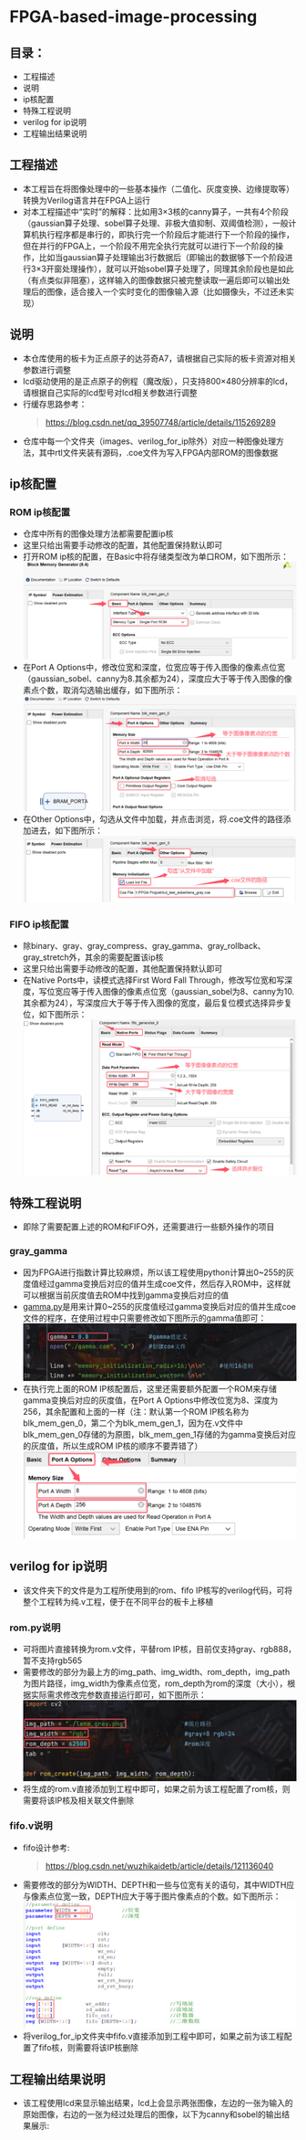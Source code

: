 # FPGA-based-image-processing

## 目录：
* 工程描述
* 说明
* ip核配置
* 特殊工程说明
* verilog for ip说明
* 工程输出结果说明

## 工程描述
* 本工程旨在将图像处理中的一些基本操作（二值化、灰度变换、边缘提取等）转换为Verilog语言并在FPGA上运行
* 对本工程描述中“实时”的解释：比如用3×3核的canny算子，一共有4个阶段（gaussian算子处理、sobel算子处理、非极大值抑制、双阈值检测），一般计算机执行程序都是串行的，即执行完一个阶段后才能进行下一个阶段的操作，但在并行的FPGA上，一个阶段不用完全执行完就可以进行下一个阶段的操作，比如当gaussian算子处理输出3行数据后（即输出的数据够下一个阶段进行3×3开窗处理操作），就可以开始sobel算子处理了，同理其余阶段也是如此（有点类似非阻塞），这样输入的图像数据只被完整读取一遍后即可以输出处理后的图像，适合接入一个实时变化的图像输入源（比如摄像头，不过还未实现）

## 说明
* 本仓库使用的板卡为正点原子的达芬奇A7，请根据自己实际的板卡资源对相关参数进行调整
* lcd驱动使用的是正点原子的例程（魔改版），只支持800×480分辨率的lcd，请根据自己实际的lcd型号对lcd相关参数进行调整
* 行缓存思路参考：
  >https://blog.csdn.net/qq_39507748/article/details/115269289
* 仓库中每一个文件夹（images、verilog_for_ip除外）对应一种图像处理方法，其中rtl文件夹装有源码，.coe文件为写入FPGA内部ROM的图像数据

## ip核配置
### ROM ip核配置
*  仓库中所有的图像处理方法都需要配置ip核
*  这里只给出需要手动修改的配置，其他配置保持默认即可
*  打开ROM ip核的配置，在Basic中将存储类型改为单口ROM，如下图所示：
  ![](https://github.com/nmdbxqmz/FPGA-based-image-processing/blob/main/images/rom_basic.png)
*  在Port A Options中，修改位宽和深度，位宽应等于传入图像的像素点位宽（gaussian_sobel、canny为8.其余都为24），深度应大于等于传入图像的像素点个数，取消勾选输出缓存，如下图所示：
  ![](https://github.com/nmdbxqmz/FPGA-based-image-processing/blob/main/images/rom_port.png)
*  在Other Options中，勾选从文件中加载，并点击浏览，将.coe文件的路径添加进去，如下图所示：
  ![](https://github.com/nmdbxqmz/FPGA-based-image-processing/blob/main/images/rom_other.png)

### FIFO ip核配置
* 除binary、gray、gray_compress、gray_gamma、gray_rollback、gray_stretch外，其余的需要配置该ip核
* 这里只给出需要手动修改的配置，其他配置保持默认即可
* 在Native Ports中，读模式选择First Word Fall Through，修改写位宽和写深度，写位宽应等于传入图像的像素点位宽（gaussian_sobel为8、canny为10.其余都为24），写深度应大于等于传入图像的宽度，最后复位模式选择异步复位，如下图所示：
  ![](https://github.com/nmdbxqmz/FPGA-based-image-processing/blob/main/images/fifo_native.png)

## 特殊工程说明
* 即除了需要配置上述的ROM和FIFO外，还需要进行一些额外操作的项目
### gray_gamma
* 因为FPGA进行指数计算比较麻烦，所以该工程使用python计算出0~255的灰度值经过gamma变换后对应的值并生成coe文件，然后存入ROM中，这样就可以根据当前灰度值去ROM中找到gamma变换后对应的值
* [gamma.py](https://github.com/nmdbxqmz/FPGA-based-image-processing/blob/main/gray_gamma/gamma.py)是用来计算0~255的灰度值经过gamma变换后对应的值并生成coe文件的程序，在使用过程中只需要修改如下图所示的gamma值即可：
  ![](https://github.com/nmdbxqmz/FPGA-based-image-processing/blob/main/images/gamma_py.png)
* 在执行完上面的ROM IP核配置后，这里还需要额外配置一个ROM来存储gamma变换后对应的灰度值，在Port A Options中修改位宽为8、深度为256，其余配置和上面的一样（注：默认第一个ROM IP核名称为blk_mem_gen_0，第二个为blk_mem_gen_1，因为在.v文件中blk_mem_gen_0存储的为原图，blk_mem_gen_1存储的为gamma变换后对应的灰度值，所以生成ROM IP核的顺序不要弄错了）
  ![](https://github.com/nmdbxqmz/FPGA-based-image-processing/blob/main/images/gamma_rom.png)

## verilog for ip说明
*  该文件夹下的文件是为工程所使用到的rom、fifo IP核写的verilog代码，可将整个工程转为纯.v工程，便于在不同平台的板卡上移植
### rom.py说明
* 可将图片直接转换为rom.v文件，平替rom IP核，目前仅支持gray、rgb888，暂不支持rgb565
* 需要修改的部分为最上方的img_path、img_width、rom_depth，img_path为图片路径，img_width为像素点位宽，rom_depth为rom的深度（大小），根据实际需求修改完参数直接运行即可，如下图所示：
  ![](https://github.com/nmdbxqmz/FPGA-based-image-processing/blob/main/images/rom_py.png)
* 将生成的rom.v直接添加到工程中即可，如果之前为该工程配置了rom核，则需要将该IP核及相关联文件删除
### fifo.v说明
* fifo设计参考:
  >https://blog.csdn.net/wuzhikaidetb/article/details/121136040
* 需要修改的部分为WIDTH、DEPTH和一些与位宽有关的语句，其中WIDTH应与像素点位宽一致，DEPTH应大于等于图片像素点的个数。如下图所示：
  ![](https://github.com/nmdbxqmz/FPGA-based-image-processing/blob/main/images/verilog_fifo.png)
* 将verilog_for_ip文件夹中fifo.v直接添加到工程中即可，如果之前为该工程配置了fifo核，则需要将该IP核删除

## 工程输出结果说明
* 该工程使用lcd来显示输出结果，lcd上会显示两张图像，左边的一张为输入的原始图像，右边的一张为经过处理后的图像，以下为canny和sobel的输出结果展示:
  
